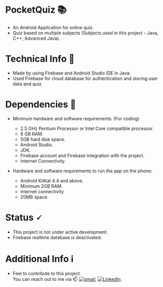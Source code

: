 # PocketQuiz 📚
- An Android Application for online quiz.
- Quiz based on multiple subjects (Subjects used in this project - Java, C++, Advanced Java).

# Technical Info 🔧
- Made by using Firebase and Android Studio IDE in Java.
- Used Firebase for cloud database for authentication and storing user data and quiz.

# Dependencies 🚨
- Minimum hardware and software requirements: (For coding)
  - 2.5 GHz Pentium Processor or Intel Core compatible processor.
  - 8 GB RAM.
  - 5GB hard disk space.
  - Android Studio.
  - JDK.
  - Firebase account and Firebase integration with the project.
  - Internet Connectivity.


- Hardware and software requirements to run the app on the phone:
  - Android KitKat 4.4 and above.
  - Minimum 2GB RAM.
  - Internet connectivity
  - 20MB space.


# Status 🗸
- This project is not under active development.
- Firebase realtime database is deactivated.

# Additional Info ℹ️
- Feel to contribute to this project <br>
You can reach out to me via 📫 [![gmail][1.2]][1], [![LinkedIn][2.2]][2].

<!-- Icons -->

[1.2]: https://img.shields.io/badge/Gmail-D14836?style=for-the-badge&logo=gmail&logoColor=white (gmail icon)
[2.2]: https://img.shields.io/badge/LinkedIn-0077B5?style=for-the-badge&logo=linkedin&logoColor=white (LinkedIn icon)

<!-- Links to your social media accounts -->

[1]: mailto:adesh.jambhale20@gmail.com
[2]: https://www.linkedin.com/in/adesh-jambhale-01566b1b6/
